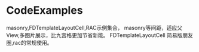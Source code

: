 # CodeExamples
masonry,FDTemplateLayoutCell,RAC示例集合， masonry等间距，适应父View,多图片展示，比九宫格更加节省新能。 FDTemplateLayoutCell 简易版朋友圈,rac的常规使用。

